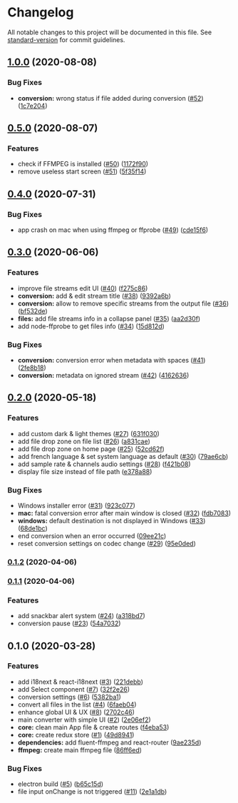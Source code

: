 # Changelog

All notable changes to this project will be documented in this file. See [standard-version](https://github.com/conventional-changelog/standard-version) for commit guidelines.

## [1.0.0](https://github.com/murgatt/recode-converter/compare/v0.5.0...v1.0.0) (2020-08-08)


### Bug Fixes

* **conversion:** wrong status if file added during conversion ([#52](https://github.com/murgatt/recode-converter/issues/52)) ([1c7e204](https://github.com/murgatt/recode-converter/commit/1c7e204002a89642c103e98b40348850f05f08f1))

## [0.5.0](https://github.com/murgatt/recode-converter/compare/v0.4.0...v0.5.0) (2020-08-07)


### Features

* check if FFMPEG is installed ([#50](https://github.com/murgatt/recode-converter/issues/50)) ([1172f90](https://github.com/murgatt/recode-converter/commit/1172f90fa9185756dd3bb05150a111291c0bd788))
* remove useless start screen ([#51](https://github.com/murgatt/recode-converter/issues/51)) ([5f35f14](https://github.com/murgatt/recode-converter/commit/5f35f14d833646748d13c2bb083952c853636eb9))

## [0.4.0](https://github.com/murgatt/recode-converter/compare/v0.3.0...v0.4.0) (2020-07-31)


### Bug Fixes

* app crash on mac when using ffmpeg or ffprobe ([#49](https://github.com/murgatt/recode-converter/issues/49)) ([cde15f6](https://github.com/murgatt/recode-converter/commit/cde15f64dd5a495785e82543e767d6a6069caba5))

## [0.3.0](https://github.com/murgatt/recode-converter/compare/v0.2.0...v0.3.0) (2020-06-06)


### Features

* improve file streams edit UI ([#40](https://github.com/murgatt/recode-converter/issues/40)) ([f275c86](https://github.com/murgatt/recode-converter/commit/f275c8673da3c4ea852146ab2de89d7ea97b1ec4))
* **conversion:** add & edit stream title ([#38](https://github.com/murgatt/recode-converter/issues/38)) ([9392a6b](https://github.com/murgatt/recode-converter/commit/9392a6b8c75fc5217b91e4516a91956d3d0889e4))
* **conversion:** allow to remove specific streams from the output file ([#36](https://github.com/murgatt/recode-converter/issues/36)) ([bf532de](https://github.com/murgatt/recode-converter/commit/bf532deb4f25c40bf9bb66bb1423d11e343810ab))
* **files:** add file streams info in a collapse panel ([#35](https://github.com/murgatt/recode-converter/issues/35)) ([aa2d30f](https://github.com/murgatt/recode-converter/commit/aa2d30f34f547cfe188dc04f6354e7595b821b88))
* add node-ffprobe to get files info ([#34](https://github.com/murgatt/recode-converter/issues/34)) ([15d812d](https://github.com/murgatt/recode-converter/commit/15d812d009b18728e514228199cd18dd54924d41))


### Bug Fixes

* **conversion:** conversion error when metadata with spaces ([#41](https://github.com/murgatt/recode-converter/issues/41)) ([2fe8b18](https://github.com/murgatt/recode-converter/commit/2fe8b187ae4238f3e19b37324e1b63ab74dbf6cb))
* **conversion:** metadata on ignored stream ([#42](https://github.com/murgatt/recode-converter/issues/42)) ([4162636](https://github.com/murgatt/recode-converter/commit/41626361128e001ba5211d9f72767641179d370d))

## [0.2.0](https://github.com/murgatt/recode-converter/compare/v0.1.2...v0.2.0) (2020-05-18)


### Features

* add custom dark & light themes ([#27](https://github.com/murgatt/recode-converter/issues/27)) ([631f030](https://github.com/murgatt/recode-converter/commit/631f03017a201bb1e4bfa5a56a6ac823f5e96b1a))
* add file drop zone on file list ([#26](https://github.com/murgatt/recode-converter/issues/26)) ([a831cae](https://github.com/murgatt/recode-converter/commit/a831caed6b27eab2eafc806ac10d7d85a180a1c9))
* add file drop zone on home page ([#25](https://github.com/murgatt/recode-converter/issues/25)) ([52cd62f](https://github.com/murgatt/recode-converter/commit/52cd62f17923c111329f99a7cff9715e48f693f6))
* add french language & set system language as default ([#30](https://github.com/murgatt/recode-converter/issues/30)) ([79ae6cb](https://github.com/murgatt/recode-converter/commit/79ae6cb7ffc0c1cc6a15c28f71635e89768c45f5))
* add sample rate & channels audio settings ([#28](https://github.com/murgatt/recode-converter/issues/28)) ([f421b08](https://github.com/murgatt/recode-converter/commit/f421b08021f8bc0fd3b19639167e62ec055f1bcf))
* display file size instead of file path ([e378a88](https://github.com/murgatt/recode-converter/commit/e378a884ef08380cf9eee9d6e0fb01efddcb654c))


### Bug Fixes

* Windows installer error ([#31](https://github.com/murgatt/recode-converter/issues/31)) ([923c077](https://github.com/murgatt/recode-converter/commit/923c077f523295dc48c4cd7db53e9320b0b8f127))
* **mac:** fatal conversion error after main window is closed ([#32](https://github.com/murgatt/recode-converter/issues/32)) ([fdb7083](https://github.com/murgatt/recode-converter/commit/fdb70837192ad07e7099ac55120b21811564ef49))
* **windows:** default destination is not displayed in Windows ([#33](https://github.com/murgatt/recode-converter/issues/33)) ([68de1bc](https://github.com/murgatt/recode-converter/commit/68de1bc3779849130cad46b28f41f1d9cda86c8f))
* end conversion when an error occurred ([09ee21c](https://github.com/murgatt/recode-converter/commit/09ee21c90f532084ac2b7d1a58b346182833494a))
* reset conversion settings on codec change ([#29](https://github.com/murgatt/recode-converter/issues/29)) ([95e0ded](https://github.com/murgatt/recode-converter/commit/95e0dedf1e77a79a7345bc5e74c0ceb39fa37910))

### [0.1.2](https://github.com/murgatt/recode-converter/compare/v0.1.1...v0.1.2) (2020-04-06)

### [0.1.1](https://github.com/murgatt/recode-converter/compare/v0.1.0...v0.1.1) (2020-04-06)


### Features

* add snackbar alert system ([#24](https://github.com/murgatt/recode-converter/issues/24)) ([a318bd7](https://github.com/murgatt/recode-converter/commit/a318bd75614fd323d2625a516727de17c17724f3))
* conversion pause ([#23](https://github.com/murgatt/recode-converter/issues/23)) ([54a7032](https://github.com/murgatt/recode-converter/commit/54a7032497c0b4af3e4a5fa67d02d46769d51e10))

## 0.1.0 (2020-03-28)


### Features

* add i18next & react-i18next ([#3](https://github.com/murgatt/recode-converter/issues/3)) ([221debb](https://github.com/murgatt/recode-converter/commit/221debb55d7f75a8ab810b2c80b1d4d63548af63))
* add Select component ([#7](https://github.com/murgatt/recode-converter/issues/7)) ([32f2e26](https://github.com/murgatt/recode-converter/commit/32f2e261a512e05c621dc0ccf1a71125d44f5c2e))
* conversion settings ([#6](https://github.com/murgatt/recode-converter/issues/6)) ([5382ba1](https://github.com/murgatt/recode-converter/commit/5382ba10227ce98b215efeaa21de2920e5b68f4f))
* convert all files in the list ([#4](https://github.com/murgatt/recode-converter/issues/4)) ([6faeb04](https://github.com/murgatt/recode-converter/commit/6faeb04181914a614cc8e71b771429d71997b00c))
* enhance global UI & UX ([#8](https://github.com/murgatt/recode-converter/issues/8)) ([2702c46](https://github.com/murgatt/recode-converter/commit/2702c46243dd8cc0d09606324a6c27160a3f0246))
* main converter with simple UI ([#2](https://github.com/murgatt/recode-converter/issues/2)) ([2e06ef2](https://github.com/murgatt/recode-converter/commit/2e06ef29026942964682ff6f8481b1b57cd6f090))
* **core:** clean main App file & create routes ([f4eba53](https://github.com/murgatt/recode-converter/commit/f4eba538dc47b19c9adf69954bbc4c84ff1c3c91))
* **core:** create redux store ([#1](https://github.com/murgatt/recode-converter/issues/1)) ([49d8941](https://github.com/murgatt/recode-converter/commit/49d89419e143a5dac7564b90b5e2e6640df06fa8))
* **dependencies:** add fluent-ffmpeg and react-router ([9ae235d](https://github.com/murgatt/recode-converter/commit/9ae235d84444fe98031ee035da7b14a20e7ba251))
* **ffmpeg:** create main ffmpeg file ([86ff6ed](https://github.com/murgatt/recode-converter/commit/86ff6ed19fb4f554461e006569044831aaf613c7))


### Bug Fixes

* electron build ([#5](https://github.com/murgatt/recode-converter/issues/5)) ([b65c15d](https://github.com/murgatt/recode-converter/commit/b65c15d4d69ff86221c56c4643ed997c003459e0))
* file input onChange is not triggered ([#11](https://github.com/murgatt/recode-converter/issues/11)) ([2e1a1db](https://github.com/murgatt/recode-converter/commit/2e1a1db98b2cfa4e37ceb9379e79aa82ab07365b))

